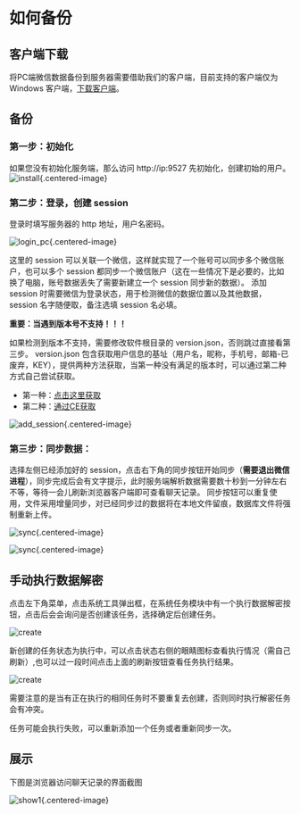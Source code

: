 # 如何备份


## 客户端下载

将PC端微信数据备份到服务器需要借助我们的客户端，目前支持的客户端仅为 Windows 客户端，[下载客户端](/download-desktop)。


## 备份


### 第一步：初始化
如果您没有初始化服务端，那么访问 http://ip:9527 先初始化，创建初始的用户。
![install](https://static.raining.top/wechat-cloud-bak/org-website/install.png){.centered-image}

### 第二步：登录，创建 session
登录时填写服务器的 http 地址，用户名密码。

![login_pc](https://static.raining.top/wechat-cloud-bak/org-website/login_pc.png){.centered-image}

这里的 session 可以关联一个微信，这样就实现了一个账号可以同步多个微信账户，也可以多个 session 都同步一个微信账户（这在一些情况下是必要的，比如换了电脑，账号数据丢失了需要新建立一个 session 同步新的数据）。
添加 session 时需要微信为登录状态，用于检测微信的数据位置以及其他数据，session 名字随便取，备注选填 session 名必填。 

**重要：当遇到版本号不支持！！！**

如果检测到版本不支持，需要修改软件根目录的 version.json，否则跳过直接看第三步。
version.json 包含获取用户信息的基址（用户名，昵称，手机号，邮箱-已废弃，KEY），提供两种方法获取，当第一种没有满足的版本时，可以通过第二种方式自己尝试获取。

* 第一种：[点击这里获取](https://github.com/xaoyaoo/PyWxDump/blob/master/pywxdump/WX_OFFS.json)
* 第二种：[通过CE获取](https://github.com/xaoyaoo/PyWxDump/blob/master/doc/CE%E8%8E%B7%E5%8F%96%E5%9F%BA%E5%9D%80.md)


![add_session](https://static.raining.top/wechat-cloud-bak/org-website/add-session.png){.centered-image}


### 第三步：同步数据：

选择左侧已经添加好的 session，点击右下角的同步按钮开始同步（**需要退出微信进程**），同步完成后会有文字提示，此时服务端解析数据需要数十秒到一分钟左右不等，等待一会儿刷新浏览器客户端即可查看聊天记录。
同步按钮可以重复使用，文件采用增量同步，对已经同步过的数据将在本地文件留痕，数据库文件将强制重新上传。

![sync](https://static.raining.top/wechat-cloud-bak/org-website/sync.png){.centered-image}

![sync](https://static.raining.top/wechat-cloud-bak/org-website/sync-end.png){.centered-image}


## 手动执行数据解密

点击左下角菜单，点击系统工具弹出框，在系统任务模块中有一个执行数据解密按钮，点击后会会询问是否创建该任务，选择确定后创建任务。

![create](https://static.raining.top/wechat-cloud-bak/org-website/create_task.png)

新创建的任务状态为执行中，可以点击状态右侧的眼睛图标查看执行情况（需自己刷新）,也可以过一段时间点击上面的刷新按钮查看任务执行结果。

![create](https://static.raining.top/wechat-cloud-bak/org-website/create_task_runing.png)

需要注意的是当有正在执行的相同任务时不要重复去创建，否则同时执行解密任务会有冲突。

任务可能会执行失败，可以重新添加一个任务或者重新同步一次。


## 展示

下图是浏览器访问聊天记录的界面截图

![show1](https://static.raining.top/wechat-cloud-bak/org-website/show1.png){.centered-image}

